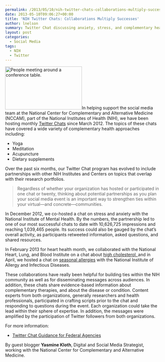```yaml
---
permalink: /2013/05/10/nih-twitter-chats-collaborations-multiply-successes/
date: 2013-05-10T09:06:27+00:00
title: 'NIH Twitter Chats: Collaborations Multiply Successes'
author: lnelson
summary: Twitter Chat discussing anxiety, stress, and complementary health practices December 18, 2012
layout: post
categories:
  - Social Media
tags:
  - NIH
  - Twitter
---
```


[<img class="alignright size-medium wp-image-111102" src="https://s3.amazonaws.com/sitesusa/wp-content/uploads/sites/212/2014/01/NLM-twitter-chat-250x140.jpg" alt="People meeting around a conference table." width="250" height="140" />](https://s3.amazonaws.com/sitesusa/wp-content/uploads/sites/212/2014/01/NLM-twitter-chat.jpg)In helping support the social media team at the National Center for Complementary and Alternative Medicine (NCCAM), part of the National Institutes of Health (NIH),  we have been hosting monthly [Twitter Chats](http://nccam.nih.gov/news/events/twitterchat?nav=gsa) since March 2012. The topics of these chats have covered a wide variety of complementary health approaches including:

  * Yoga
  * Meditation
  * Acupuncture
  * Dietary supplements

<p dir="ltr">
  Over the past six months, our Twitter Chat program has evolved to include partnerships with other NIH Institutes and Centers on topics that overlap with their research portfolios.
</p>

> <p dir="ltr">
>   Regardless of whether your organization has hosted or participated in one chat or twenty, thinking about potential partnerships as you plan your social media event is an important way to strengthen ties within your virtual—and concrete—communities.
> </p>

<p dir="ltr">
  In December 2012, we co-hosted a chat on  stress and anxiety with  the National Institute of Mental Health. By the numbers, the partnership led to one of our most successful chats to date with 10,626,725 impressions and reaching 1,039,465 people. Its success could also be gauged by the chat’s overall activity, as participants retweeted information, asked questions, and shared resources.
</p>

<p dir="ltr">
  In February 2013 for heart health month, we collaborated with the National Heart, Lung, and Blood Institute on a chat about <a href="http://storify.com/NCCAM/nccam-high-cholesterol-twitter-chat">high cholesterol, </a> and in April, we hosted a chat on <a href="http://storify.com/NCCAM/nccam-seasonal-allergies-twitter-chat">seasonal allergies</a> with the National Institute of Allergy and Infectious Diseases.
</p>

<p dir="ltr">
  These collaborations have really been helpful for building ties within the NIH community as well as for  disseminating messages across audiences. In addition, these chats share evidence-based information about complementary therapies, and about the disease or condition.  Content experts from both organizations, generally researchers and health professionals, participated in crafting scripts prior to the chat and responding to questions during the event.  Each organization could take the lead within their sphere of expertise.  In addition, the messages were amplified by the participation of Twitter followers from both organizations.
</p>

<p dir="ltr">
  For more information:
</p>

  * <p dir="ltr">
      <a title="Twitter Chat Guidance for Federal Agencies" href="https://www.digitalgov.gov/2013/10/16/twitter-chats-for-federal-agencies/">Twitter Chat Guidance for Federal Agencies</a>
    </p>

By guest blogger **Yasmine Kloth**, Digital and Social Media Strategist, working with the National Center for Complementary and Alternative Medicine.

&nbsp;
